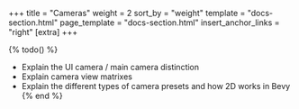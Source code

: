 +++
title = "Cameras"
weight = 2
sort_by = "weight"
template = "docs-section.html"
page_template = "docs-section.html"
insert_anchor_links = "right"
[extra]
+++

{% todo() %}

* Explain the UI camera / main camera distinction
* Explain camera view matrixes
* Explain the different types of camera presets and how 2D works in Bevy
{% end %}
